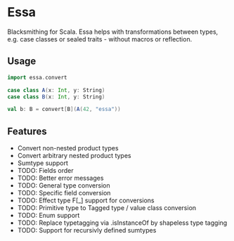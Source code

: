 # Essa
Blacksmithing for Scala.
Essa helps with transformations between types, e.g. case classes or sealed traits - without macros or reflection.


## Usage

```scala
import essa.convert

case class A(x: Int, y: String)
case class B(x: Int, y: String)

val b: B = convert[B](A(42, "essa"))
```

## Features

- Convert non-nested product types
- Convert arbitrary nested product types
- Sumtype support
- TODO: Fields order
- TODO: Better error messages
- TODO: General type conversion
- TODO: Specific field conversion
- TODO: Effect type F[_] support for conversions
- TODO: Primitive type to Tagged type / value class conversion
- TODO: Enum support
- TODO: Replace typetagging via .isInstanceOf by shapeless type tagging  
- TODO: Support for recursivly defined sumtypes
